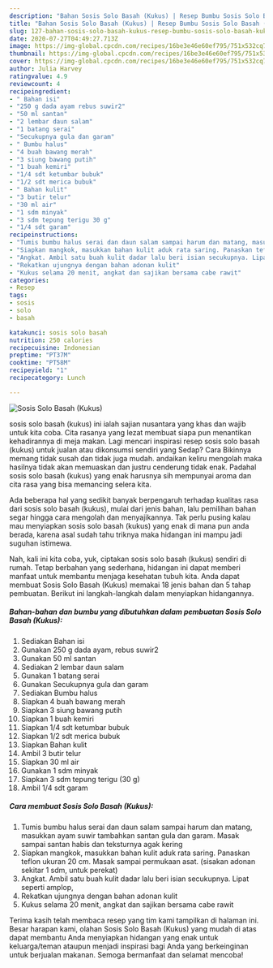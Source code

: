 ```yaml
---
description: "Bahan Sosis Solo Basah (Kukus) | Resep Bumbu Sosis Solo Basah (Kukus) Yang Enak Dan Mudah"
title: "Bahan Sosis Solo Basah (Kukus) | Resep Bumbu Sosis Solo Basah (Kukus) Yang Enak Dan Mudah"
slug: 127-bahan-sosis-solo-basah-kukus-resep-bumbu-sosis-solo-basah-kukus-yang-enak-dan-mudah
date: 2020-07-27T04:49:27.713Z
image: https://img-global.cpcdn.com/recipes/16be3e46e60ef795/751x532cq70/sosis-solo-basah-kukus-foto-resep-utama.jpg
thumbnail: https://img-global.cpcdn.com/recipes/16be3e46e60ef795/751x532cq70/sosis-solo-basah-kukus-foto-resep-utama.jpg
cover: https://img-global.cpcdn.com/recipes/16be3e46e60ef795/751x532cq70/sosis-solo-basah-kukus-foto-resep-utama.jpg
author: Julia Harvey
ratingvalue: 4.9
reviewcount: 4
recipeingredient:
- " Bahan isi"
- "250 g dada ayam rebus suwir2"
- "50 ml santan"
- "2 lembar daun salam"
- "1 batang serai"
- "Secukupnya gula dan garam"
- " Bumbu halus"
- "4 buah bawang merah"
- "3 siung bawang putih"
- "1 buah kemiri"
- "1/4 sdt ketumbar bubuk"
- "1/2 sdt merica bubuk"
- " Bahan kulit"
- "3 butir telur"
- "30 ml air"
- "1 sdm minyak"
- "3 sdm tepung terigu 30 g"
- "1/4 sdt garam"
recipeinstructions:
- "Tumis bumbu halus serai dan daun salam sampai harum dan matang, masukkan ayam suwir tambahkan santan gula dan garam. Masak sampai santan habis dan teksturnya agak kering"
- "Siapkan mangkok, masukkan bahan kulit aduk rata saring. Panaskan teflon ukuran 20 cm. Masak sampai permukaan asat. (sisakan adonan sekitar 1 sdm, untuk perekat)"
- "Angkat. Ambil satu buah kulit dadar lalu beri isian secukupnya. Lipat seperti amplop,"
- "Rekatkan ujungnya dengan bahan adonan kulit"
- "Kukus selama 20 menit, angkat dan sajikan bersama cabe rawit"
categories:
- Resep
tags:
- sosis
- solo
- basah

katakunci: sosis solo basah 
nutrition: 250 calories
recipecuisine: Indonesian
preptime: "PT37M"
cooktime: "PT58M"
recipeyield: "1"
recipecategory: Lunch

---
```



![Sosis Solo Basah (Kukus)](https://img-global.cpcdn.com/recipes/16be3e46e60ef795/751x532cq70/sosis-solo-basah-kukus-foto-resep-utama.jpg)


sosis solo basah (kukus) ini ialah sajian nusantara yang khas dan wajib untuk kita coba. Cita rasanya yang lezat membuat siapa pun menantikan kehadirannya di meja makan.
Lagi mencari inspirasi resep sosis solo basah (kukus) untuk jualan atau dikonsumsi sendiri yang Sedap? Cara Bikinnya memang tidak susah dan tidak juga mudah. andaikan keliru mengolah maka hasilnya tidak akan memuaskan dan justru cenderung tidak enak. Padahal sosis solo basah (kukus) yang enak harusnya sih mempunyai aroma dan cita rasa yang bisa memancing selera kita.



Ada beberapa hal yang sedikit banyak berpengaruh terhadap kualitas rasa dari sosis solo basah (kukus), mulai dari jenis bahan, lalu pemilihan bahan segar hingga cara mengolah dan menyajikannya. Tak perlu pusing kalau mau menyiapkan sosis solo basah (kukus) yang enak di mana pun anda berada, karena asal sudah tahu triknya maka hidangan ini mampu jadi suguhan istimewa.


Nah, kali ini kita coba, yuk, ciptakan sosis solo basah (kukus) sendiri di rumah. Tetap berbahan yang sederhana, hidangan ini dapat memberi manfaat untuk membantu menjaga kesehatan tubuh kita. Anda dapat membuat Sosis Solo Basah (Kukus) memakai 18 jenis bahan dan 5 tahap pembuatan. Berikut ini langkah-langkah dalam menyiapkan hidangannya.

<!--inarticleads1-->

##### Bahan-bahan dan bumbu yang dibutuhkan dalam pembuatan Sosis Solo Basah (Kukus):

1. Sediakan  Bahan isi
1. Gunakan 250 g dada ayam, rebus suwir2
1. Gunakan 50 ml santan
1. Sediakan 2 lembar daun salam
1. Gunakan 1 batang serai
1. Gunakan Secukupnya gula dan garam
1. Sediakan  Bumbu halus
1. Siapkan 4 buah bawang merah
1. Siapkan 3 siung bawang putih
1. Siapkan 1 buah kemiri
1. Siapkan 1/4 sdt ketumbar bubuk
1. Siapkan 1/2 sdt merica bubuk
1. Siapkan  Bahan kulit
1. Ambil 3 butir telur
1. Siapkan 30 ml air
1. Gunakan 1 sdm minyak
1. Siapkan 3 sdm tepung terigu (30 g)
1. Ambil 1/4 sdt garam




<!--inarticleads2-->

##### Cara membuat Sosis Solo Basah (Kukus):

1. Tumis bumbu halus serai dan daun salam sampai harum dan matang, masukkan ayam suwir tambahkan santan gula dan garam. Masak sampai santan habis dan teksturnya agak kering
1. Siapkan mangkok, masukkan bahan kulit aduk rata saring. Panaskan teflon ukuran 20 cm. Masak sampai permukaan asat. (sisakan adonan sekitar 1 sdm, untuk perekat)
1. Angkat. Ambil satu buah kulit dadar lalu beri isian secukupnya. Lipat seperti amplop,
1. Rekatkan ujungnya dengan bahan adonan kulit
1. Kukus selama 20 menit, angkat dan sajikan bersama cabe rawit




Terima kasih telah membaca resep yang tim kami tampilkan di halaman ini. Besar harapan kami, olahan Sosis Solo Basah (Kukus) yang mudah di atas dapat membantu Anda menyiapkan hidangan yang enak untuk keluarga/teman ataupun menjadi inspirasi bagi Anda yang berkeinginan untuk berjualan makanan. Semoga bermanfaat dan selamat mencoba!
